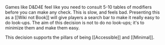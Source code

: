 Games like D&D4E feel like you need to consult 5-10 tables of modifiers before you can make any check. This is slow, and feels bad. Presenting this as a [[Wiki not Book]] will give players a search bar to make it really easy to do look-ups. The aim of this decision is not to do no look-ups; it's to minimize them and make them easy.

This decision supports the pillars of being [[Accessible]] and [[Minimal]].